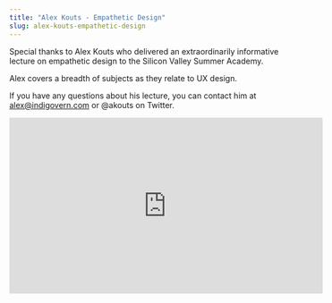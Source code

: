 ```yaml
---
title: "Alex Kouts - Empathetic Design"
slug: alex-kouts-empathetic-design
---
```


Special thanks to Alex Kouts who delivered an extraordinarily informative lecture on empathetic design to the Silicon Valley Summer Academy.

Alex covers a breadth of subjects as they relate to UX design.

If you have any questions about his lecture, you can contact him at alex@indigovern.com or @akouts on Twitter.

<iframe width="560" height="315" src="https://www.youtube.com/embed/wRtWI7gDL9I" frameborder="0" allowfullscreen></iframe>